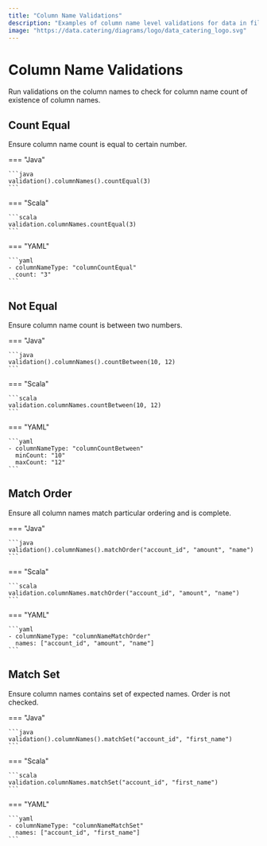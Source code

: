 ```yaml
---
title: "Column Name Validations"
description: "Examples of column name level validations for data in files, databases, HTTP APIs or messaging systems via Data Catering."
image: "https://data.catering/diagrams/logo/data_catering_logo.svg"
---
```


# Column Name Validations

Run validations on the column names to check for column name count of existence of column names.

## Count Equal

Ensure column name count is equal to certain number.

=== "Java"

    ```java
    validation().columnNames().countEqual(3)
    ```

=== "Scala"

    ```scala
    validation.columnNames.countEqual(3)
    ```

=== "YAML"

    ```yaml
    - columnNameType: "columnCountEqual"
      count: "3"
    ```

## Not Equal

Ensure column name count is between two numbers.

=== "Java"

    ```java
    validation().columnNames().countBetween(10, 12)
    ```

=== "Scala"

    ```scala
    validation.columnNames.countBetween(10, 12)
    ```

=== "YAML"

    ```yaml
    - columnNameType: "columnCountBetween"
      minCount: "10"
      maxCount: "12"
    ```

## Match Order

Ensure all column names match particular ordering and is complete.

=== "Java"

    ```java
    validation().columnNames().matchOrder("account_id", "amount", "name")
    ```

=== "Scala"

    ```scala
    validation.columnNames.matchOrder("account_id", "amount", "name")
    ```

=== "YAML"

    ```yaml
    - columnNameType: "columnNameMatchOrder"
      names: ["account_id", "amount", "name"]
    ```

## Match Set

Ensure column names contains set of expected names. Order is not checked.

=== "Java"

    ```java
    validation().columnNames().matchSet("account_id", "first_name")
    ```

=== "Scala"

    ```scala
    validation.columnNames.matchSet("account_id", "first_name")
    ```

=== "YAML"

    ```yaml
    - columnNameType: "columnNameMatchSet"
      names: ["account_id", "first_name"]
    ```
